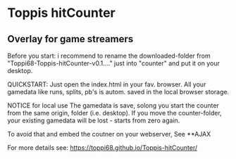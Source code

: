 # Toppis hitCounter
## Overlay for game streamers

Before you start:
i recommend to rename the downloaded-folder from "Toppi68-Toppis-hitCounter-v0.1...." just into "counter" and put it on your desktop.

QUICKSTART:
Just open the index.html in your fav. browser. All your gamedata like runs, splits, pb's is autom. saved in the local browser storage.

NOTICE for local use
The gamedata is save, solong you start the counter from the same origin, folder (i.e. desktop). If you move the counter-folder, your existing gamedata will be lost - starts from zero again.

To avoid that and embed the coutner on your webserver, See **AJAX

For more details see:
https://toppi68.github.io/Toppis-hitCounter/
